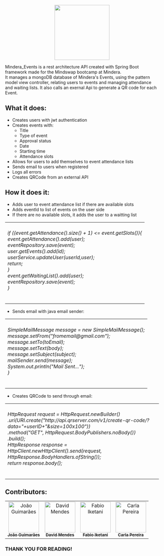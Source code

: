<p align="center"><a href=" "><img src="https://i.imgur.com/FliITzD.png" height="180px"></a></p>

Mindera_Events is a rest architecture API created with Spring Boot framework made for the Mindswap bootcamp at Mindera.<br>
It manages a mongoDB database of Mindera's Events, using the pattern model view controller, relating users to events and managing attendance and waiting lists. It also calls an exernal Api to generate a QR code for each Event.

 ## What it does:
 - Creates users with jwt authentication
 - Creates events with:
    - Title
    - Type of event
    - Approval status
    - Date
    - Starting time 
    - Attendance slots 
 - Allows for users to add themselves to event attendance lists
 - Sends email to users when registered
 - Logs all errors
 - Creates QRCode from an external API
<p></p>

 ## How it does it:
 
 - Adds user to event attendance list if there are available slots
 - Adds eventId to list of events on the user side
 - If there are no available slots, it adds the user to a waitting list
 <table><td><h6>
  if ((event.getAttendance().size() + 1) <= event.getSlots()){<br>
            event.getAttendance().add(user);<br>
            eventRepository.save(event);<br>
            user.getEvents().add(id);<br>
            userService.updateUser(userId,user);<br>
            return;<br>
  }<br>
  event.getWaitingList().add(user);<br>
        eventRepository.save(event);<br>
  }
 </h6></td></table>
 
 - Sends email with java email sender:
<table><td><h6>
        SimpleMailMessage message = new SimpleMailMessage();<br>
        message.setFrom("fromemail@gmail.com");<br>
        message.setTo(toEmail);<br>
        message.setText(body);<br>
        message.setSubject(subject);<br>
        mailSender.send(message);<br>
        System.out.println("Mail Sent...");<br>
    }<br>
</h6></td></table>

- Creates QRCode to send through email:

<table><td><h6>
HttpRequest request = HttpRequest.newBuilder()<br>
                .uri(URI.create("http://api.qrserver.com/v1/create-qr-code/?data="+userID+"&size=100x100"))<br>
                .method("GET", HttpRequest.BodyPublishers.noBody())<br>
                .build();<br>
        HttpResponse<String> response = HttpClient.newHttpClient().send(request, HttpResponse.BodyHandlers.ofString());<br>
        return response.body();<br>
 </h6></td></table>
    
## Contributors:

<table><tr>
  <td align="center"><a href="https://github.com/joaoguima24"><img src="https://avatars.githubusercontent.com/u/108727426?v=4" width="100px;" alt="João Guimarães"/><br /><sub><b>João Guimarães</b></sub></a><br /></td>   
  <td align="center"><a href="https://github.com/Iamcogita"><img src="https://avatars.githubusercontent.com/u/99983918?v=4" width="100px;" alt="David Mendes"/><br /><sub><b>David Mendes</b></sub></a><br /></td>   
  <td align="center"><a href="https://github.com/fabioiketani"><img src="https://avatars.githubusercontent.com/u/108727648?v=4" width="100px;" alt="Fabio Iketani"/><br /><sub><b>Fabio Iketani</b></sub></a><br /></td>    
  <td align="center"><a href="https://github.com/Interetion"><img src="https://avatars.githubusercontent.com/u/104978602?v=4" width="100px;" alt="Carla Pereira"/><br /><sub><b>Carla Pereira</b></sub></a><br /></td>
</tr></table>

<h3>THANK YOU FOR READING!</h3>
